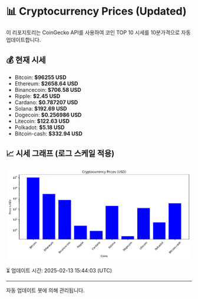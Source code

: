 
# 📊 Cryptocurrency Prices (Updated)

이 리포지토리는 CoinGecko API를 사용하여 코인 TOP 10 시세를 10분가격으로 자동 업데이트합니다.

## 💰 현재 시세
- Bitcoin: **$96255 USD**
- Ethereum: **$2658.64 USD**
- Binancecoin: **$706.58 USD**
- Ripple: **$2.45 USD**
- Cardano: **$0.787207 USD**
- Solana: **$192.69 USD**
- Dogecoin: **$0.256986 USD**
- Litecoin: **$122.63 USD**
- Polkadot: **$5.18 USD**
- Bitcoin-cash: **$332.94 USD**

## 📈 시세 그래프 (로그 스케일 적용)
![Crypto Prices](crypto_prices.png)

⏳ 업데이트 시간: 2025-02-13 15:44:03 (UTC)

---
자동 업데이트 봇에 의해 관리됩니다.
